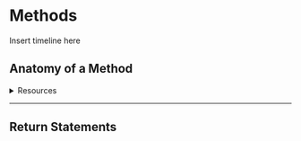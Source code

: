 # Methods

Insert timeline here


## Anatomy of a Method
<details>

<summary> Resources </summary>

<p>

- [Slides](https://drive.google.com/open?id=1w1CslBeWrUOoMpjy-n8wgeZJNHFzaKaQ-Se9YHlfVeQ)
- [Video](TBD)
- Readings
  - [Option 1](TBD)
  - [Option 2](TBD)
  - [Option 3](TBD)
- [Exercise 1](../U2%20Methods/Method%20Anatomy/1.2%20Exercises/Add10.java) | [Exercise 1 Tester](../U2%20Methods/Method%20Anatomy/1.2%20Exercises/Add10Tester.java)

</p>

</details>

***
## Return Statements
